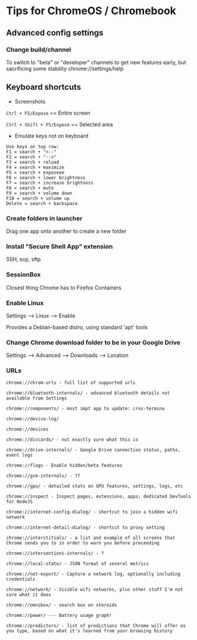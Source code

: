 # Tips for ChromeOS / Chromebook

## Advanced config settings

### Change build/channel
To switch to "beta" or "developer" channels to get new features early, but sacrificing some stability
chrome://settings/help


## Keyboard shortcuts

* Screenshots

```Ctrl + F5/Expose``` == Entire screen

```Ctrl + Shift + F5/Expose``` == Selected area

* Emulate keys not on keyboard

```
Use keys on top row:
F1 = search + "<--"
F2 = search + "-->"
F3 = search + reload
F4 = search + maximize
F5 = search + exposeee
F6 = search + lower brightness
F7 = search + increase brightness
F8 = search + mute
F9 = search + volume down
F10 = search + volume up
Delete = search + backspace
```


### Create folders in launcher
Drag one app onto another to create a new folder


### Install "Secure Shell App" extension
SSH, scp, sftp

### SessionBox
Closest thing Chrome has to Firefox Containers


### Enable Linux
Settings --> Linux --> Enable

Provides a Debian-based distro, using standard 'apt' tools


### Change Chrome download folder to be in your Google Drive
Settings --> Advanced --> Downloads --> Location


### URLs
```
chrome://chrom-urls - full list of supported urls

chrome://bluetooth-internals/ - advanced bluetooth details not available from Settings

chrome://components/ - most impt app to update: cros-termina

chrome://device-log/

chrome://devices

chrome://discards/ - not exactly sure what this is

chrome://drive-internals/ - Google Drive connection status, paths, event logs

chrome://flags - Enable hidden/beta features

chrome://gcm-internals/ - ??

chrome://gpu/ - detailed stats on GPU features, settings, logs, etc

chrome://inspect - Inspect pages, extensions, apps; dedicated DevTools for NodeJS

chrome://internet-config-dialog/ - shortcut to join a hidden wifi network

chrome://internet-detail-dialog/ - shortcut to proxy setting

chrome://interstitials/ - a list and example of all screens that Chrome sends you to in order to warn you before proceeding

chrome://interventions-internals/ - ?

chrome://local-state/ - JSON format of several metrics

chrome://net-export/ - Capture a network log, optionally including credentials

chrome://network/ - Visible wifi networks, plus other stuff I'm not sure what it does

chrome://omnibox/ - search box on steroids

chrome://power/ --- Battery usage graph!

chrome://predictors/ - list of predictions that Chrome will offer as you type, based on what it's learned from your browsing history

```

